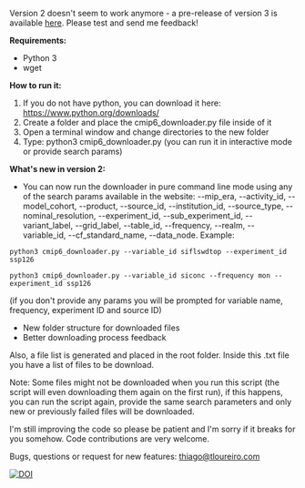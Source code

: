 Version 2 doesn't seem to work anymore - a pre-release of version 3 is available [here](https://github.com/tloureiro/cmip6_downloader/releases/tag/3.0.0.alpha). Please test and send me feedback!

__Requirements:__
- Python 3
- wget

__How to run it:__

1) If you do not have python, you can download it here: https://www.python.org/downloads/
2) Create a folder and place the cmip6_downloader.py file inside of it
3) Open a terminal window and change directories to the new folder
4) Type: python3 cmip6_downloader.py (you can run it in interactive mode or provide search params)

__What's new in version 2:__
- You can now run the downloader in pure command line mode using any of the search params available in the website: --mip_era, --activity_id, --model_cohort, --product, --source_id, --institution_id, --source_type, --nominal_resolution, --experiment_id, --sub_experiment_id, --variant_label, --grid_label, --table_id, --frequency, --realm, --variable_id, --cf_standard_name, --data_node. Example:

``python3 cmip6_downloader.py --variable_id siflswdtop --experiment_id ssp126``

``python3 cmip6_downloader.py --variable_id siconc --frequency mon --experiment_id ssp126``

(if you don't provide any params you will be prompted for variable name, frequency, experiment ID and source ID)

- New folder structure for downloaded files
- Better downloading process feedback

Also, a file list is generated and placed in the root folder. Inside this .txt file you have a list of files to be download.

Note: Some files might not be downloaded when you run this script (the script will even downloading them again on the first run), if this happens, you can run the script again, provide the same search parameters and only new or previously failed files will be downloaded.

I'm still improving the code so please be patient and I'm sorry if it breaks for you somehow. Code contributions are very welcome.

Bugs, questions or request for new features: thiago@tloureiro.com

[![DOI](https://zenodo.org/badge/183989782.svg)](https://zenodo.org/badge/latestdoi/183989782)
